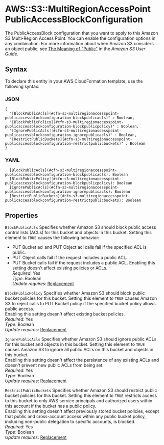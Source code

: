 # AWS::S3::MultiRegionAccessPoint PublicAccessBlockConfiguration<a name="aws-properties-s3-multiregionaccesspoint-publicaccessblockconfiguration"></a>

The PublicAccessBlock configuration that you want to apply to this Amazon S3 Multi\-Region Access Point\. You can enable the configuration options in any combination\. For more information about when Amazon S3 considers an object public, see [The Meaning of "Public"](https://docs.aws.amazon.com/AmazonS3/latest/dev/access-control-block-public-access.html#access-control-block-public-access-policy-status) in the *Amazon S3 User Guide*\. 

## Syntax<a name="aws-properties-s3-multiregionaccesspoint-publicaccessblockconfiguration-syntax"></a>

To declare this entity in your AWS CloudFormation template, use the following syntax:

### JSON<a name="aws-properties-s3-multiregionaccesspoint-publicaccessblockconfiguration-syntax.json"></a>

```
{
  "[BlockPublicAcls](#cfn-s3-multiregionaccesspoint-publicaccessblockconfiguration-blockpublicacls)" : Boolean,
  "[BlockPublicPolicy](#cfn-s3-multiregionaccesspoint-publicaccessblockconfiguration-blockpublicpolicy)" : Boolean,
  "[IgnorePublicAcls](#cfn-s3-multiregionaccesspoint-publicaccessblockconfiguration-ignorepublicacls)" : Boolean,
  "[RestrictPublicBuckets](#cfn-s3-multiregionaccesspoint-publicaccessblockconfiguration-restrictpublicbuckets)" : Boolean
}
```

### YAML<a name="aws-properties-s3-multiregionaccesspoint-publicaccessblockconfiguration-syntax.yaml"></a>

```
  [BlockPublicAcls](#cfn-s3-multiregionaccesspoint-publicaccessblockconfiguration-blockpublicacls): Boolean
  [BlockPublicPolicy](#cfn-s3-multiregionaccesspoint-publicaccessblockconfiguration-blockpublicpolicy): Boolean
  [IgnorePublicAcls](#cfn-s3-multiregionaccesspoint-publicaccessblockconfiguration-ignorepublicacls): Boolean
  [RestrictPublicBuckets](#cfn-s3-multiregionaccesspoint-publicaccessblockconfiguration-restrictpublicbuckets): Boolean
```

## Properties<a name="aws-properties-s3-multiregionaccesspoint-publicaccessblockconfiguration-properties"></a>

`BlockPublicAcls`  <a name="cfn-s3-multiregionaccesspoint-publicaccessblockconfiguration-blockpublicacls"></a>
Specifies whether Amazon S3 should block public access control lists \(ACLs\) for this bucket and objects in this bucket\. Setting this element to `TRUE` causes the following behavior:  
+ PUT Bucket acl and PUT Object acl calls fail if the specified ACL is public\.
+ PUT Object calls fail if the request includes a public ACL\.
+ PUT Bucket calls fail if the request includes a public ACL\.
Enabling this setting doesn't affect existing policies or ACLs\.  
*Required*: Yes  
*Type*: Boolean  
*Update requires*: [Replacement](https://docs.aws.amazon.com/AWSCloudFormation/latest/UserGuide/using-cfn-updating-stacks-update-behaviors.html#update-replacement)

`BlockPublicPolicy`  <a name="cfn-s3-multiregionaccesspoint-publicaccessblockconfiguration-blockpublicpolicy"></a>
Specifies whether Amazon S3 should block public bucket policies for this bucket\. Setting this element to `TRUE` causes Amazon S3 to reject calls to PUT Bucket policy if the specified bucket policy allows public access\.   
Enabling this setting doesn't affect existing bucket policies\.  
*Required*: Yes  
*Type*: Boolean  
*Update requires*: [Replacement](https://docs.aws.amazon.com/AWSCloudFormation/latest/UserGuide/using-cfn-updating-stacks-update-behaviors.html#update-replacement)

`IgnorePublicAcls`  <a name="cfn-s3-multiregionaccesspoint-publicaccessblockconfiguration-ignorepublicacls"></a>
Specifies whether Amazon S3 should ignore public ACLs for this bucket and objects in this bucket\. Setting this element to `TRUE` causes Amazon S3 to ignore all public ACLs on this bucket and objects in this bucket\.  
Enabling this setting doesn't affect the persistence of any existing ACLs and doesn't prevent new public ACLs from being set\.  
*Required*: Yes  
*Type*: Boolean  
*Update requires*: [Replacement](https://docs.aws.amazon.com/AWSCloudFormation/latest/UserGuide/using-cfn-updating-stacks-update-behaviors.html#update-replacement)

`RestrictPublicBuckets`  <a name="cfn-s3-multiregionaccesspoint-publicaccessblockconfiguration-restrictpublicbuckets"></a>
Specifies whether Amazon S3 should restrict public bucket policies for this bucket\. Setting this element to `TRUE` restricts access to this bucket to only AWS service principals and authorized users within this account if the bucket has a public policy\.  
Enabling this setting doesn't affect previously stored bucket policies, except that public and cross\-account access within any public bucket policy, including non\-public delegation to specific accounts, is blocked\.  
*Required*: Yes  
*Type*: Boolean  
*Update requires*: [Replacement](https://docs.aws.amazon.com/AWSCloudFormation/latest/UserGuide/using-cfn-updating-stacks-update-behaviors.html#update-replacement)